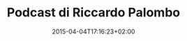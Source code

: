 ---
title: Podcast di Riccardo Palombo
podcast: current-menu-item
date: 2015-04-04T17:16:23+02:00
description: "Tutte le puntate del podcast Il Mordente, registrato e curato da Riccardo Palombo. Contatti al 3518516089 su Whatsapp o Telegram."
---